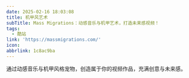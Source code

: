 ```yaml
---
date: 2025-02-16 18:03:08
title: 机甲风艺术
subTitle: Mass Migrations：动感音乐与机甲艺术，打造未来感视频！
tags:
  - 酷站
link: 'https://massmigrations.com/'
icon:
abbrlink: 1c8ac9ba
---
```


通过动感音乐与机甲风格宠物，创造属于你的视频作品，充满创意与未来感。
